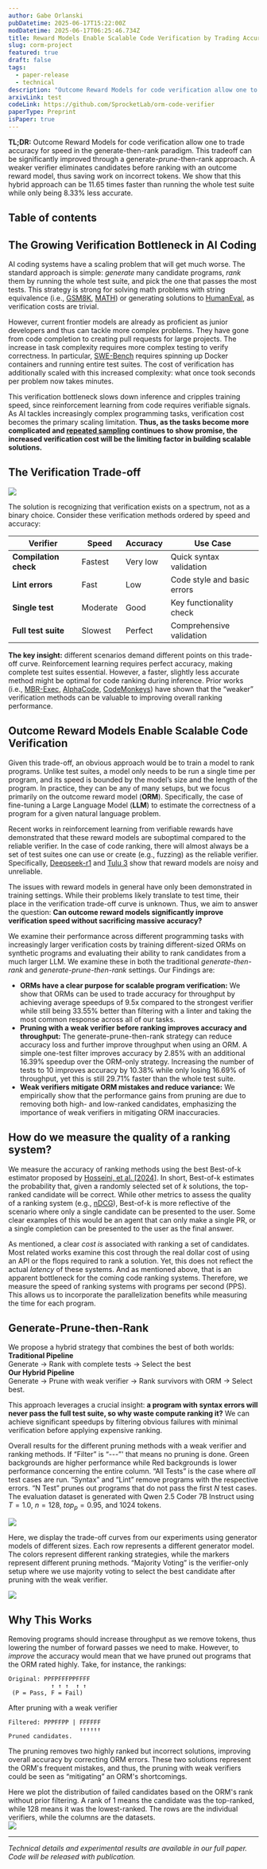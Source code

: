 ```yaml
---
author: Gabe Orlanski
pubDatetime: 2025-06-17T15:22:00Z
modDatetime: 2025-06-17T06:25:46.734Z
title: Reward Models Enable Scalable Code Verification by Trading Accuracy for Throughput
slug: corm-project
featured: true
draft: false
tags:
  - paper-release
  - technical
description: "Outcome Reward Models for code verification allow one to trade accuracy for speed in the generate-then-rank paradigm. This can be further improved through a generate-prune-then-rank approach where a weaker verifier prunes solutions prior to ranking, thus saving work on incorrect tokens. We show that this hybrid approach can be 11.65 times faster than running the whole test suite while only being 8.33% less accurate."
arxivLink: test
codeLink: https://github.com/SprocketLab/orm-code-verifier
paperType: Preprint
isPaper: true
---
```


**TL;DR:** Outcome Reward Models for code verification allow one to trade accuracy for speed in the generate-then-rank paradigm. This tradeoff can be significantly improved through a generate-_prune_\-then-rank approach. A weaker verifier eliminates candidates before ranking with an outcome reward model, thus saving work on incorrect tokens. We show that this hybrid approach can be 11.65 times faster than running the whole test suite while only being 8.33% less accurate.

## Table of contents

## **The Growing Verification Bottleneck in AI Coding**

AI coding systems have a scaling problem that will get much worse. The standard approach is simple: _generate_ many candidate programs, _rank_ them by running the whole test suite, and pick the one that passes the most tests. This strategy is strong for solving math problems with string equivalence (i.e., [GSM8K](https://huggingface.co/datasets/openai/gsm8k), [MATH](https://huggingface.co/datasets/hendrycks/competition_math)) or generating solutions to [HumanEval](https://arxiv.org/abs/2107.03374), as verification costs are trivial.

However, current frontier models are already as proficient as junior developers and thus can tackle more complex problems. They have gone from code completion to creating pull requests for large projects. The increase in task complexity requires more complex testing to verify correctness. In particular, [SWE-Bench](https://arxiv.org/abs/2310.06770) requires spinning up Docker containers and running entire test suites. The cost of verification has additionally scaled with this increased complexity: what once took seconds per problem now takes minutes.

This verification bottleneck slows down inference and cripples training speed, since reinforcement learning from code requires verifiable signals. As AI tackles increasingly complex programming tasks, verification cost becomes the primary scaling limitation. **Thus, as the tasks become more complicated and [repeated sampling](https://arxiv.org/abs/2407.21787) continues to show promise, the increased verification cost will be the limiting factor in building scalable solutions.**

## **The Verification Trade-off**

![](../../assets/figs/corm/corm_overview.svg)

The solution is recognizing that verification exists on a spectrum, not as a binary choice. Consider these verification methods ordered by speed and accuracy:

| Verifier              | Speed    | Accuracy | Use Case                    |
| --------------------- | -------- | -------- | --------------------------- |
| **Compilation check** | Fastest  | Very low | Quick syntax validation     |
| **Lint errors**       | Fast     | Low      | Code style and basic errors |
| **Single test**       | Moderate | Good     | Key functionality check     |
| **Full test suite**   | Slowest  | Perfect  | Comprehensive validation    |

**The key insight:** different scenarios demand different points on this trade-off curve. Reinforcement learning requires perfect accuracy, making complete test suites essential. However, a faster, slightly less accurate method might be optimal for code ranking during inference. Prior works (i.e., [MBR-Exec](https://arxiv.org/abs/2204.11454), [AlphaCode](https://alphacode.deepmind.com/), [CodeMonkeys](https://arxiv.org/abs/2501.14723)) have shown that the “weaker” verification methods can be valuable to improving overall ranking performance.

## **Outcome Reward Models Enable Scalable Code Verification**

Given this trade-off, an obvious approach would be to train a model to rank programs. Unlike test suites, a model only needs to be run a single time per program, and its speed is bounded by the model’s size and the length of the program. In practice, they can be any of many setups, but we focus primarily on the outcome reward model (**ORM**). Specifically, the case of fine-tuning a Large Language Model (**LLM**) to estimate the correctness of a program for a given natural language problem.

Recent works in reinforcement learning from verifiable rewards have demonstrated that these reward models are suboptimal compared to the reliable verifier. In the case of code ranking, there will almost always be a set of test suites one can use or create (e.g., fuzzing) as the reliable verifier. Specifically, [Deepseek-r1](https://arxiv.org/abs/2501.12948) and [Tulu 3](https://arxiv.org/abs/2411.15124) show that reward models are noisy and unreliable.

The issues with reward models in general have only been demonstrated in training settings. While their problems likely translate to test time, their place in the verification trade-off curve is unknown. Thus, we aim to answer the question: **Can outcome reward models significantly improve verification speed without sacrificing massive accuracy?**

We examine their performance across different programming tasks with increasingly larger verification costs by training different-sized ORMs on synthetic programs and evaluating their ability to rank candidates from a much larger LLM. We examine these in both the traditional _generate-then-rank_ and _generate-prune-then-rank_ settings. Our Findings are:

- **ORMs have a clear purpose for scalable program verification:** We show that ORMs can be used to trade accuracy for throughput by achieving average speedups of 9.5x compared to the strongest verifier while still being 33.55% better than filtering with a linter and taking the most common response across all of our tasks.
- **Pruning with a weak verifier before ranking improves accuracy and throughput:** The generate-prune-then-rank strategy can reduce accuracy loss and further improve throughput when using an ORM. A simple one-test filter improves accuracy by 2.85% with an additional 16.39% speedup over the ORM-only strategy. Increasing the number of tests to 10 improves accuracy by 10.38% while only losing 16.69% of throughput, yet this is still 29.71% faster than the whole test suite.
- **Weak verifiers mitigate ORM mistakes and reduce variance:** We empirically show that the performance gains from pruning are due to removing both high- and low-ranked candidates, emphasizing the importance of weak verifiers in mitigating ORM inaccuracies.

## **How do we measure the quality of a ranking system?**

We measure the accuracy of ranking methods using the best Best-of-k estimator proposed by [Hosseini, et al. [2024]](https://arxiv.org/abs/2402.06457). In short, Best-of-k estimates the probability that, given a randomly selected set of $k$ solutions, the top-ranked candidate will be correct. While other metrics to assess the quality of a ranking system (e.g., [nDCG](https://scikit-learn.org/stable/modules/generated/sklearn.metrics.ndcg_score.html)), Best-of-k is more reflective of the scenario where only a single candidate can be presented to the user. Some clear examples of this would be an agent that can only make a single PR, or a single completion can be presented to the user as the final answer.

As mentioned, a clear _cost is_ associated with ranking a set of candidates. Most related works examine this cost through the real dollar cost of using an API or the flops required to rank a solution. Yet, this does not reflect the actual _latency_ of these systems. And as mentioned above, that is an apparent bottleneck for the coming code ranking systems. Therefore, we measure the speed of ranking systems with programs per second (PPS). This allows us to incorporate the parallelization benefits while measuring the time for each program.

## Generate-Prune-then-Rank

We propose a hybrid strategy that combines the best of both worlds:  
**Traditional Pipeline**  
Generate → Rank with complete tests → Select the best  
**Our Hybrid Pipeline**  
Generate → Prune with weak verifier → Rank survivors with ORM → Select best.

This approach leverages a crucial insight: **a program with syntax errors will never pass the full test suite, so why waste compute ranking it?** We can achieve significant speedups by filtering obvious failures with minimal verification before applying expensive ranking.

Overall results for the different pruning methods with a weak verifier and ranking methods. If “Filter” is “---”' that means no pruning is done. Green backgrounds are higher performance while Red backgrounds is lower performance concerning the entire column. “All Tests” is the case where _all_ test cases are run. “Syntax” and “Lint” remove programs with the respective errors. “N Test” prunes out programs that do not pass the first $N$ test cases. The evaluation dataset is generated with Qwen 2.5 Coder 7B Instruct using $T=1.0$, $n=128$, $top_p=0.95$, and 1024 tokens.

![](../../assets/figs/corm/results.svg)

Here, we display the trade-off curves from our experiments using generator models of different sizes. Each row represents a different generator model. The colors represent different ranking strategies, while the markers represent different pruning methods. “Majority Voting” is the verifier-only setup where we use majority voting to select the best candidate after pruning with the weak verifier.

![](../../assets/figs/corm/all_curves.svg)

## **Why This Works**

Removing programs should increase throughput as we remove tokens, thus lowering the number of forward passes we need to make. However, to _improve_ the accuracy would mean that we have pruned out programs that the ORM rated highly. Take, for instance, the rankings:

```
Original: PPFPFFFPPFFFF
            ↑ ↑ ↑  ↑ ↑
 (P = Pass, F = Fail)
```

After pruning with a weak verifier

```
Filtered: PPPFFPP | FFFFFF
                    ↑↑↑↑↑↑
Pruned candidates.
```

The pruning removes two highly ranked but incorrect solutions, improving overall accuracy by correcting ORM errors. These two solutions represent the ORM's frequent mistakes, and thus, the pruning with weak verifiers could be seen as “mitigating” an ORM's shortcomings.

Here we plot the distribution of failed candidates based on the ORM's rank without prior filtering. A rank of 1 means the candidate was the top-ranked, while 128 means it was the lowest-ranked. The rows are the individual verifiers, while the columns are the datasets.  
![](../../assets/figs/corm/1.5B_filtered_dist.svg)

---

_Technical details and experimental results are available in our full paper. Code will be released with publication._
